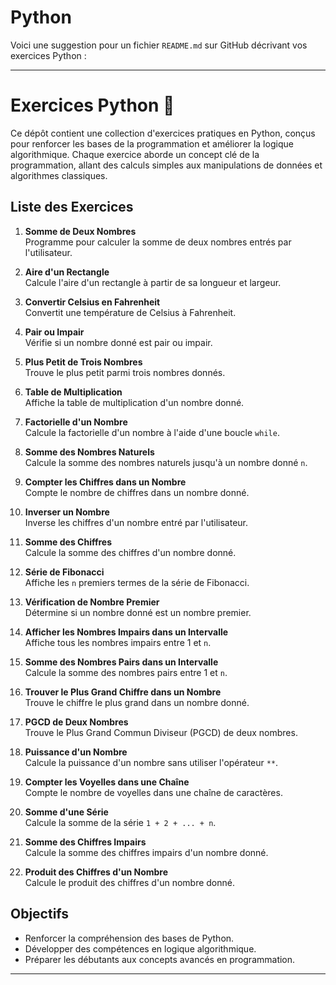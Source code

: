 # Python
Voici une suggestion pour un fichier `README.md` sur GitHub décrivant vos exercices Python :

---

# Exercices Python 🐍

Ce dépôt contient une collection d'exercices pratiques en Python, conçus pour renforcer les bases de la programmation et améliorer la logique algorithmique. Chaque exercice aborde un concept clé de la programmation, allant des calculs simples aux manipulations de données et algorithmes classiques.

## Liste des Exercices

1. **Somme de Deux Nombres**  
   Programme pour calculer la somme de deux nombres entrés par l'utilisateur.

2. **Aire d'un Rectangle**  
   Calcule l'aire d'un rectangle à partir de sa longueur et largeur.

3. **Convertir Celsius en Fahrenheit**  
   Convertit une température de Celsius à Fahrenheit.

4. **Pair ou Impair**  
   Vérifie si un nombre donné est pair ou impair.

5. **Plus Petit de Trois Nombres**  
   Trouve le plus petit parmi trois nombres donnés.

6. **Table de Multiplication**  
   Affiche la table de multiplication d'un nombre donné.

7. **Factorielle d'un Nombre**  
   Calcule la factorielle d'un nombre à l'aide d'une boucle `while`.

8. **Somme des Nombres Naturels**  
   Calcule la somme des nombres naturels jusqu'à un nombre donné `n`.

9. **Compter les Chiffres dans un Nombre**  
   Compte le nombre de chiffres dans un nombre donné.

10. **Inverser un Nombre**  
    Inverse les chiffres d'un nombre entré par l'utilisateur.

11. **Somme des Chiffres**  
    Calcule la somme des chiffres d'un nombre donné.

12. **Série de Fibonacci**  
    Affiche les `n` premiers termes de la série de Fibonacci.

13. **Vérification de Nombre Premier**  
    Détermine si un nombre donné est un nombre premier.

14. **Afficher les Nombres Impairs dans un Intervalle**  
    Affiche tous les nombres impairs entre 1 et `n`.

15. **Somme des Nombres Pairs dans un Intervalle**  
    Calcule la somme des nombres pairs entre 1 et `n`.

16. **Trouver le Plus Grand Chiffre dans un Nombre**  
    Trouve le chiffre le plus grand dans un nombre donné.

17. **PGCD de Deux Nombres**  
    Trouve le Plus Grand Commun Diviseur (PGCD) de deux nombres.

18. **Puissance d'un Nombre**  
    Calcule la puissance d'un nombre sans utiliser l'opérateur `**`.

19. **Compter les Voyelles dans une Chaîne**  
    Compte le nombre de voyelles dans une chaîne de caractères.

20. **Somme d'une Série**  
    Calcule la somme de la série `1 + 2 + ... + n`.

21. **Somme des Chiffres Impairs**  
    Calcule la somme des chiffres impairs d'un nombre donné.

22. **Produit des Chiffres d'un Nombre**  
    Calcule le produit des chiffres d'un nombre donné.

## Objectifs

- Renforcer la compréhension des bases de Python.  
- Développer des compétences en logique algorithmique.  
- Préparer les débutants aux concepts avancés en programmation.

---

